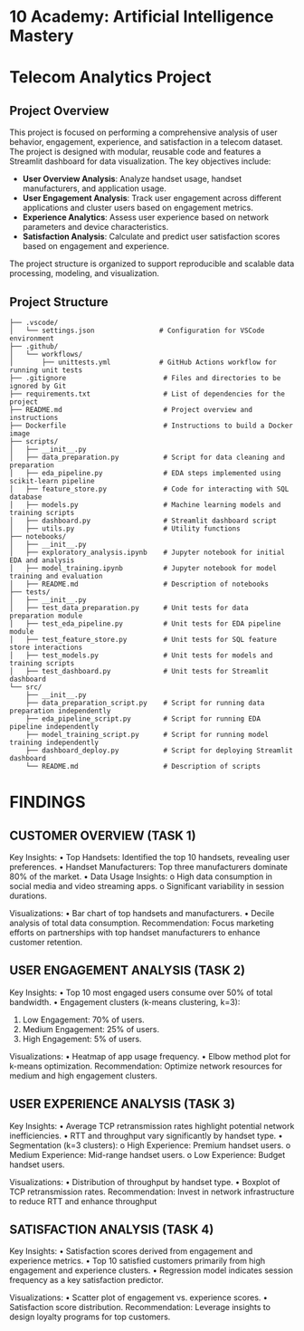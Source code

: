 # 10 Academy: Artificial Intelligence Mastery


# Telecom Analytics Project

## Project Overview

This project is focused on performing a comprehensive analysis of user behavior, engagement, experience, and satisfaction in a telecom dataset. The project is designed with modular, reusable code and features a Streamlit dashboard for data visualization. The key objectives include:

- **User Overview Analysis**: Analyze handset usage, handset manufacturers, and application usage.
- **User Engagement Analysis**: Track user engagement across different applications and cluster users based on engagement metrics.
- **Experience Analytics**: Assess user experience based on network parameters and device characteristics.
- **Satisfaction Analysis**: Calculate and predict user satisfaction scores based on engagement and experience.

The project structure is organized to support reproducible and scalable data processing, modeling, and visualization.

## Project Structure

```plaintext
├── .vscode/
│   └── settings.json                # Configuration for VSCode environment
├── .github/
│   └── workflows/
│       ├── unittests.yml            # GitHub Actions workflow for running unit tests
├── .gitignore                        # Files and directories to be ignored by Git
├── requirements.txt                  # List of dependencies for the project
├── README.md                         # Project overview and instructions
├── Dockerfile                        # Instructions to build a Docker image
├── scripts/
│   ├── __init__.py
│   ├── data_preparation.py           # Script for data cleaning and preparation
│   ├── eda_pipeline.py               # EDA steps implemented using scikit-learn pipeline
│   ├── feature_store.py              # Code for interacting with SQL database
│   ├── models.py                     # Machine learning models and training scripts
│   ├── dashboard.py                  # Streamlit dashboard script
│   ├── utils.py                      # Utility functions
├── notebooks/
│   ├── __init__.py
│   ├── exploratory_analysis.ipynb    # Jupyter notebook for initial EDA and analysis
│   ├── model_training.ipynb          # Jupyter notebook for model training and evaluation
│   ├── README.md                     # Description of notebooks
├── tests/
│   ├── __init__.py
│   ├── test_data_preparation.py      # Unit tests for data preparation module
│   ├── test_eda_pipeline.py          # Unit tests for EDA pipeline module
│   ├── test_feature_store.py         # Unit tests for SQL feature store interactions
│   ├── test_models.py                # Unit tests for models and training scripts
│   ├── test_dashboard.py             # Unit tests for Streamlit dashboard
└── src/
    ├── __init__.py
    ├── data_preparation_script.py    # Script for running data preparation independently
    ├── eda_pipeline_script.py        # Script for running EDA pipeline independently
    ├── model_training_script.py      # Script for running model training independently
    ├── dashboard_deploy.py           # Script for deploying Streamlit dashboard
    └── README.md                     # Description of scripts

```



# **FINDINGS**
## **CUSTOMER OVERVIEW (TASK 1)**
Key Insights:
•	Top Handsets: Identified the top 10 handsets, revealing user preferences.
•	Handset Manufacturers: Top three manufacturers dominate 80% of the market.
•	Data Usage Insights:
o	High data consumption in social media and video streaming apps.
o	Significant variability in session durations.


Visualizations:
•	Bar chart of top handsets and manufacturers.
•	Decile analysis of total data consumption.
Recommendation: Focus marketing efforts on partnerships with top handset manufacturers to enhance customer retention.

## **USER ENGAGEMENT ANALYSIS (TASK 2)**
Key Insights:
•	Top 10 most engaged users consume over 50% of total bandwidth.
•	Engagement clusters (k-means clustering, k=3):
1.	Low Engagement: 70% of users.
2.	Medium Engagement: 25% of users.
3.	High Engagement: 5% of users.


Visualizations:
•	Heatmap of app usage frequency.
•	Elbow method plot for k-means optimization.
Recommendation: Optimize network resources for medium and high engagement clusters.

## **USER EXPERIENCE ANALYSIS (TASK 3)**
Key Insights:
•	Average TCP retransmission rates highlight potential network inefficiencies.
•	RTT and throughput vary significantly by handset type.
•	Segmentation (k=3 clusters):
o	High Experience: Premium handset users.
o	Medium Experience: Mid-range handset users.
o	Low Experience: Budget handset users.


Visualizations:
•	Distribution of throughput by handset type.
•	Boxplot of TCP retransmission rates.
Recommendation: Invest in network infrastructure to reduce RTT and enhance throughput

## **SATISFACTION ANALYSIS (TASK 4)**
Key Insights:
•	Satisfaction scores derived from engagement and experience metrics.
•	Top 10 satisfied customers primarily from high engagement and experience clusters.
•	Regression model indicates session frequency as a key satisfaction predictor.


Visualizations:
•	Scatter plot of engagement vs. experience scores.
•	Satisfaction score distribution.
Recommendation: Leverage insights to design loyalty programs for top customers.
